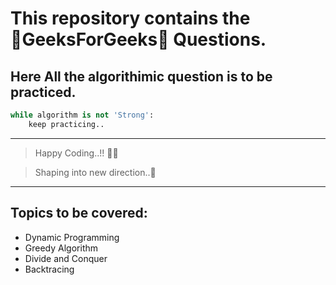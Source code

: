 # This repository contains the &#x1F539;**GeeksForGeeks**&#x1F539; Questions.

## Here All the algorithimic question is to be practiced.


```python
while algorithm is not 'Strong':
    keep practicing..

```
---
>Happy Coding..!! &#x1F49B;&#x1F499;

>Shaping into new direction..&#129409;

***
## Topics to be covered:
- Dynamic Programming
- Greedy Algorithm
- Divide and Conquer
- Backtracing
